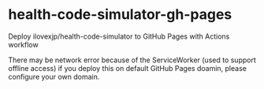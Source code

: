 # health-code-simulator-gh-pages
Deploy ilovexjp/health-code-simulator to GitHub Pages with Actions workflow

There may be network error because of the ServiceWorker (used to support offline access) if you deploy this on default GitHub Pages doamin, please configure your own domain.
